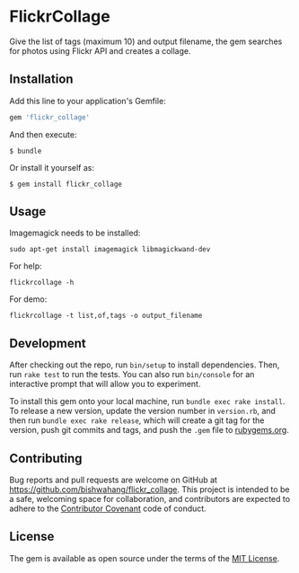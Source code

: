 # FlickrCollage
Give the list of tags (maximum 10) and output filename, the gem searches for photos using Flickr API and creates a collage.

## Installation

Add this line to your application's Gemfile:

```ruby
gem 'flickr_collage'
```

And then execute:

    $ bundle

Or install it yourself as:

    $ gem install flickr_collage

## Usage
Imagemagick needs to be installed:
```
sudo apt-get install imagemagick libmagickwand-dev
```
    
For help:

```
flickrcollage -h
```


For demo:

```
flickrcollage -t list,of,tags -o output_filename
```

## Development

After checking out the repo, run `bin/setup` to install dependencies. Then, run `rake test` to run the tests. You can also run `bin/console` for an interactive prompt that will allow you to experiment.

To install this gem onto your local machine, run `bundle exec rake install`. To release a new version, update the version number in `version.rb`, and then run `bundle exec rake release`, which will create a git tag for the version, push git commits and tags, and push the `.gem` file to [rubygems.org](https://rubygems.org).

## Contributing

Bug reports and pull requests are welcome on GitHub at https://github.com/bishwahang/flickr_collage. This project is intended to be a safe, welcoming space for collaboration, and contributors are expected to adhere to the [Contributor Covenant](http://contributor-covenant.org) code of conduct.


## License

The gem is available as open source under the terms of the [MIT License](http://opensource.org/licenses/MIT).

